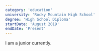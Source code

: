 ```yaml
---
category: 'education'
university: 'Rocky Mountain High School'
degree: 'High School Diploma'
startDate: 'August 2019'
endDate: 'Present'
---
```


I am a junior currently.
